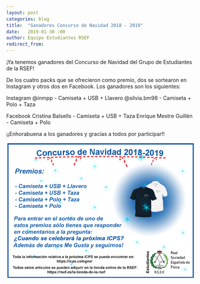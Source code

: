 ```yaml
---
layout: post
categories: blog 
title:  "Ganadores Concurso de Navidad 2018 - 2019"
date:   2019-01-30 :00
author: Equipo Estudiantes RSEF
redirect_from:
---
```


¡Ya tenemos ganadores del Concurso de Navidad del Grupo de Estudiantes de la RSEF! 

De los cuatro packs que se ofrecieron como premio, dos se sortearon en Instagram y otros dos en Facebook. Los ganadores son los siguientes: 

Instagram
@inmpp - Camiseta + USB + Llavero
@silvia.bm98 - Camiseta + Polo + Taza

Facebook
Cristina Balsells - Camiseta + USB + Taza
Enrique Mestre Guillén - Camiseta + Polo 

¡¡Enhorabuena a los ganadores y gracias a todos por participar!! 

![Foto 1](/img/blog/ConcursoNav18.jpg)
 
